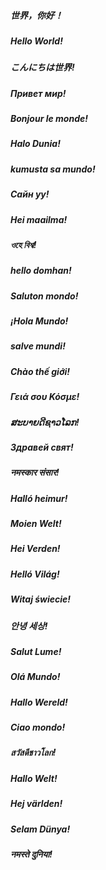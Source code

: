 <h5>世界，你好！</h5>
<h5>Hello World!</h5>
<h5>こんにちは世界!</h5>
<h5>Привет мир!</h5>
<h5>Bonjour le monde!</h5>
<h5>Halo Dunia!</h5>
<h5>kumusta sa mundo!</h5>
<h5>Сайн уу!</h5>
<h5>Hei maailma!</h5>
<h5>ওহে বিশ্ব!</h5>
<h5>hello domhan!</h5>
<h5>Saluton mondo!</h5>
<h5>¡Hola Mundo!</h5>
<h5>salve mundi!</h5>
<h5>Chào thế giới!</h5>
<h5>Γειά σου Κόσμε!</h5>
<h5>ສະ​ບາຍ​ດີ​ຊາວ​ໂລກ!</h5>
<h5>Здравей свят!</h5>
<h5>नमस्कार संसार!</h5>
<h5>Halló heimur!</h5>
<h5>Moien Welt!</h5>
<h5>Hei Verden!</h5>
<h5>Helló Világ!</h5>
<h5>Witaj świecie!</h5>
<h5>안녕 세상!</h5>
<h5>Salut Lume!</h5>
<h5>Olá Mundo!</h5>
<h5>Hallo Wereld!</h5>
<h5>Ciao mondo!</h5>
<h5>สวัสดีชาวโลก!</h5>
<h5>Hallo Welt!</h5>
<h5>Hej världen!</h5>
<h5>Selam Dünya!</h5>
<h5>नमस्ते दुनिया!</h5>
